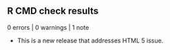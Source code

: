 ## R CMD check results

0 errors | 0 warnings | 1 note

* This is a new release that addresses HTML 5 issue.
